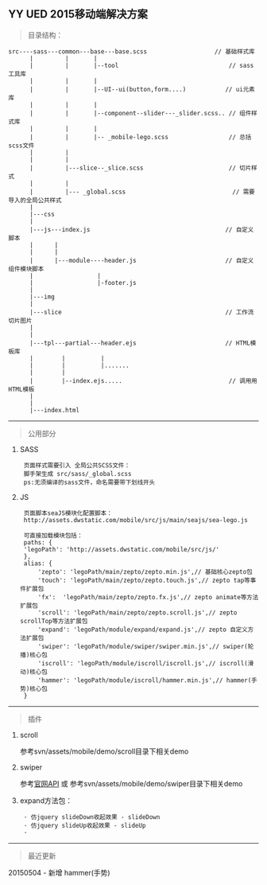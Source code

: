 ## YY UED 2015移动端解决方案

> 目录结构：

	src----sass---common---base---base.scss	                  // 基础样式库
		  |		    |       |
		  |         |       |--tool	                              // sass工具库
		  |         |       |
		  |         |       |--UI--ui(button,form....)           // ui元素库
		  |		    |       |      
		  |         |       |--component--slider---_slider.scss.. // 组件样式库
		  |         | 		|
		  |			|       |-- _mobile-lego.scss                 // 总括scss文件
		  |			|
		  |         |
		  |         |---slice--_slice.scss                        // 切片样式
		  |         |
		  |         |--- _global.scss                              // 需要导入的全局公共样式
		  |
		  |---css
		  |
		  |---js---index.js                                      // 自定义脚本
		  |      |		  
		  |      |
		  |      |---module----header.js                         // 自定义组件模块脚本
		  |		             |
		  |					 |-footer.js             
		  |
		  |---img
		  |
		  |---slice                                              // 工作流切片图片
		  |						
		  |			
          |---tpl---partial---header.ejs                         // HTML模板库
		  |		   |          |
		  |        |          |.......
		  |        |
		  |		   |--index.ejs..... 		                      // 调用用HTML模板
		  |	   
		  |
		  |---index.html



- - -


> 公用部分

1. SASS
	
		页面样式需要引入 全局公共SCSS文件：
		脚手架生成 src/sass/_global.scss 
		ps:无须编译的sass文件，命名需要带下划线开头
	
2. JS

		页面脚本seaJS模块化配置脚本：
		http://assets.dwstatic.com/mobile/src/js/main/seajs/sea-lego.js
		
		可直接加载模块包括：
		paths: {
		'legoPath': 'http://assets.dwstatic.com/mobile/src/js/'
		},
		alias: {
			'zepto': 'legoPath/main/zepto/zepto.min.js',// 基础核心zepto包
			'touch': 'legoPath/main/zepto/zepto.touch.js',// zepto tap等事件扩展包
			'fx':  'legoPath/main/zepto/zepto.fx.js',// zepto animate等方法扩展包
			'scroll': 'legoPath/main/zepto/zepto.scroll.js',// zepto scrollTop等方法扩展包
			'expand': 'legoPath/module/expand/expand.js',// zepto 自定义方法扩展包
			'swiper': 'legoPath/module/swiper/swiper.min.js',// swiper(轮播)核心包
	      	'iscroll': 'legoPath/module/iscroll/iscroll.js',// iscroll(滑动)核心包
	      	'hammer': 'legoPath/module/iscroll/hammer.min.js',// hammer(手势)核心包
		}      	
      	
  
- - -  
      	
 > 插件
 
 1. scroll
 	
 	参考svn/assets/mobile/demo/scroll目录下相关demo
 
 2. swiper 
 
 	参考[官网API](http://www.swiper.com.cn/api/index.html) 或 参考svn/assets/mobile/demo/swiper目录下相关demo 
 		
 		
 3. expand方法包：
 	     	
 	     · 仿jquery slideDown收起效果 - slideDown
 	     · 仿jquery slideUp收起效果 - slideUp
 	     · 


- - -

> 最近更新
  
  20150504 - 新增 hammer(手势)